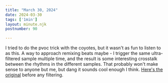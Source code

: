 ```yaml
---
title: "March 30, 2024"
date: 2024-03-30
tags: ['1min']
layout: minute.njk
postnumber: 90

---
```


I tried to do the pvoc trick with the coyotes, but it wasn't as fun to listen to as this. A way to approach remixing beats maybe - I trigger the same ultra-filtered sample multiple time, and the result is some interesting crosstalk between the rhythms in the different samples. That probably won't make sense to anyone but me, but dang it sounds cool enough I think.  [Here's the original](https://www.listenfaster.com/main/39/) before any filtering. 

